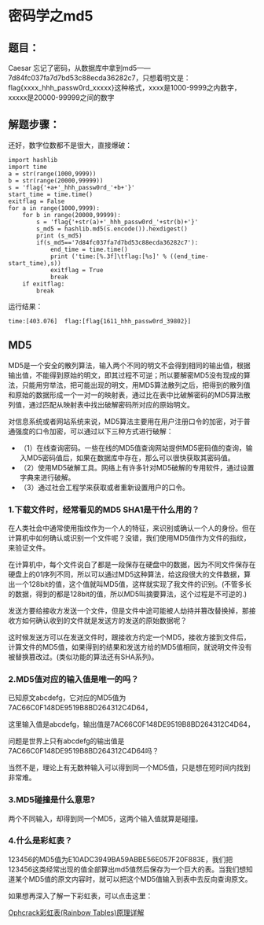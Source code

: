 # 密码学之md5

## 题目：

Caesar 忘记了密码，从数据库中拿到md5——7d84fc037fa7d7bd53c88ecda36282c7，只想着明文是：flag{xxxx_hhh_passw0rd_xxxxx}这种格式，xxxx是1000-9999之内数字，xxxxx是20000-99999之间的数字

## 解题步骤：

还好，数字位数都不是很大，直接爆破：

```
import hashlib
import time
a = str(range(1000,9999))
b = str(range(20000,99999))
s = 'flag{'+a+'_hhh_passw0rd_'+b+'}'
start_time = time.time()
exitflag = False
for a in range(1000,9999):
    for b in range(20000,99999):
        s = 'flag{'+str(a)+'_hhh_passw0rd_'+str(b)+'}'
        s_md5 = hashlib.md5(s.encode()).hexdigest()
        print (s_md5)
        if(s_md5=='7d84fc037fa7d7bd53c88ecda36282c7'):
            end_time = time.time()
            print ('time:[%.3f]\tflag:[%s]' % ((end_time-start_time),s))
            exitflag = True
            break
    if exitflag:
        break
```
运行结果：
```
time:[403.076]	flag:[flag{1611_hhh_passw0rd_39802}]
```
## MD5

MD5是一个安全的散列算法，输入两个不同的明文不会得到相同的输出值，根据输出值，不能得到原始的明文，即其过程不可逆；所以要解密MD5没有现成的算法，只能用穷举法，把可能出现的明文，用MD5算法散列之后，把得到的散列值和原始的数据形成一个一对一的映射表，通过比在表中比破解密码的MD5算法散列值，通过匹配从映射表中找出破解密码所对应的原始明文。

对信息系统或者网站系统来说，MD5算法主要用在用户注册口令的加密，对于普通强度的口令加密，可以通过以下三种方式进行破解：
- （1）在线查询密码。一些在线的MD5值查询网站提供MD5密码值的查询，输入MD5密码值后，如果在数据库中存在，那么可以很快获取其密码值。
- （2）使用MD5破解工具。网络上有许多针对MD5破解的专用软件，通过设置字典来进行破解。
- （3）通过社会工程学来获取或者重新设置用户的口令。

### 1.下载文件时，经常看见的MD5 SHA1是干什么用的？

在人类社会中通常使用指纹作为一个人的特征，来识别或确认一个人的身份。但在计算机中如何确认或识别一个文件呢？没错，我们使用MD5值作为文件的指纹，来验证文件。

在计算机中，每个文件说白了都是一段保存在硬盘中的数据，因为不同文件保存在硬盘上的01序列不同，所以可以通过MD5这种算法，给这段很大的文件数据，算出一个128bit的值，这个值就叫MD5值，这样就实现了我文件的识别。(不管多长的数据，得到的都是128bit的值，所以MD5叫摘要算法，这个过程是不可逆的.)

发送方要给接收方发送一个文件，但是文件中途可能被人劫持并篡改替换掉，那接收方如何确认收到的文件就是发送方的发送的原始数据呢？

这时候发送方可以在发送文件时，跟接收方约定一个MD5，接收方接到文件后，计算文件的MD5值，如果得到的结果和发送方给的MD5值相同，就说明文件没有被替换篡改过。(类似功能的算法还有SHA系列)。

### 2.MD5值对应的输入值是唯一的吗？

已知原文abcdefg，它对应的MD5值为7AC66C0F148DE9519B8BD264312C4D64，

这里输入值是abcdefg，输出值是7AC66C0F148DE9519B8BD264312C4D64，

问题是世界上只有abcdefg的输出值是7AC66C0F148DE9519B8BD264312C4D64吗？

当然不是，理论上有无数种输入可以得到同一个MD5值，只是想在短时间内找到非常难。

### 3.MD5碰撞是什么意思?

两个不同输入，却得到同一个MD5，这两个输入值就算是碰撞。

### 4.什么是彩虹表？

123456的MD5值为E10ADC3949BA59ABBE56E057F20F883E，我们把123456这类经常出现的值全部算出md5值然后保存为一个巨大的表。当我们想知道某个MD5值的原文内容时，就可以把这个MD5值输入到表中去反向查询原文。

如果想再深入了解一下彩虹表，可以点击这里：

[Ophcrack彩虹表(Rainbow Tables)原理详解](http://www.ha97.com/4009.html)
